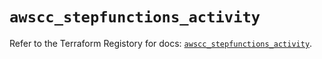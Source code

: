 # `awscc_stepfunctions_activity`

Refer to the Terraform Registory for docs: [`awscc_stepfunctions_activity`](https://registry.terraform.io/providers/hashicorp/awscc/0.70.0/docs/resources/stepfunctions_activity).
